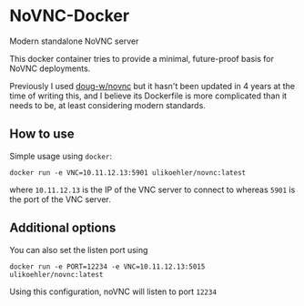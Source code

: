 # NoVNC-Docker
Modern standalone NoVNC server

This docker container tries to provide a minimal, future-proof basis for NoVNC deployments.

Previously I used [doug-w/novnc](https://github.com/doug-w/docker-novnc) but it hasn't been updated in 4 years at the time of writing this, and I believe its Dockerfile is more complicated than it needs to be, at least considering modern standards.

## How to use

Simple usage using `docker`:
```
docker run -e VNC=10.11.12.13:5901 ulikoehler/novnc:latest
```

where `10.11.12.13` is the IP of the VNC server to connect to whereas `5901` is the port of the VNC server.

## Additional options

You can also set the listen port using
```
docker run -e PORT=12234 -e VNC=10.11.12.13:5015 ulikoehler/novnc:latest
```

Using this configuration, noVNC will listen to port `12234`